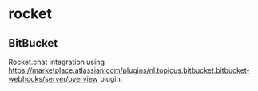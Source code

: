 # rocket

## BitBucket

Rocket.chat integration using https://marketplace.atlassian.com/plugins/nl.topicus.bitbucket.bitbucket-webhooks/server/overview plugin.
